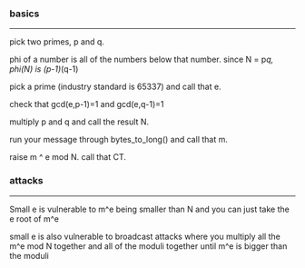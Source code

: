 ### basics
-----
pick two primes, p and q.

phi of a number is all of the numbers below that number. since N = p*q, phi(N) is (p-1)*(q-1)

pick a prime (industry standard is 65337) and call that e.

check that gcd(e,p-1)=1 and gcd(e,q-1)=1

multiply p and q and call the result N.

run your message through bytes_to_long() and call that m.

raise m ^ e mod N. call that CT.

### attacks
---------
Small e is vulnerable to m^e being smaller than N and you can just take the e root of m^e

small e is also vulnerable to broadcast attacks where you multiply all the m^e mod N together and all of the moduli together until m^e is 
bigger than the moduli
